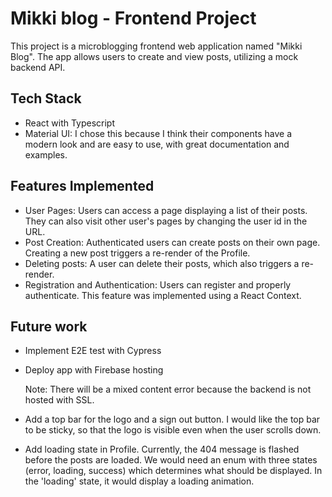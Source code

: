 # Mikki blog - Frontend Project

This project is a microblogging frontend web application named "Mikki Blog". The app allows users to create and view posts, utilizing a mock backend API.

## Tech Stack

- React with Typescript
- Material UI: I chose this because I think their components have a modern look and are easy to use, with great documentation and examples.

## Features Implemented

- User Pages: Users can access a page displaying a list of their posts. They can also visit other user's pages by changing the user id in the URL.
- Post Creation: Authenticated users can create posts on their own page. Creating a new post triggers a re-render of the Profile.
- Deleting posts: A user can delete their posts, which also triggers a re-render.
- Registration and Authentication: Users can register and properly authenticate. This feature was implemented using a React Context.

## Future work

- Implement E2E test with Cypress
- Deploy app with Firebase hosting

  Note: There will be a mixed content error because the backend is not hosted with SSL.

- Add a top bar for the logo and a sign out button. I would like the top bar to be sticky, so that the logo is visible even when the user scrolls down.

- Add loading state in Profile. Currently, the 404 message is flashed before the posts are loaded. We would need an enum with three states (error, loading, success) which determines what should be displayed. In the 'loading' state, it would display a loading animation.
